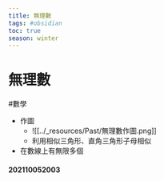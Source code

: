 ```yaml
---
title: 無理數
tags: #obsidian 
toc: true
season: winter
---
```

# 無理數
#數學 

- 作圖
	- ![[../_resources/Past/無理數作圖.png]]
	- 利用相似三角形、直角三角形子母相似
- 在數線上有無限多個

#### 202110052003

